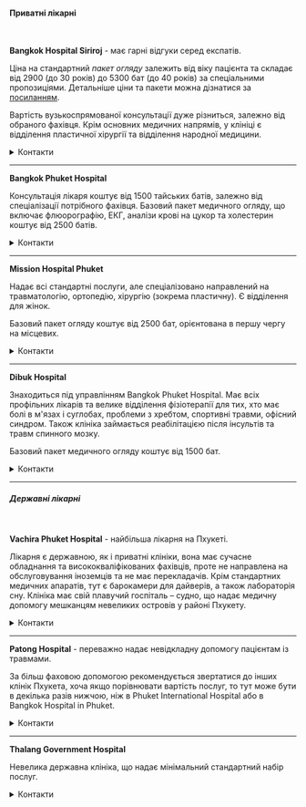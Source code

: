 #### Приватні лікарні

</br>

**Bangkok Hospital Siriroj** - має гарні відгуки серед експатів.

Ціна на стандартний *пакет огляду* залежить від віку пацієнта та складає від 2900 (до 30 років) до 5300 бат (до 40 років) за спеціальними пропозиціями. Детальніше ціни та пакети можна дізнатися за [посиланням](https://www.phuketinternationalhospital.com/en/packages/health-checkup-programs/).

Вартість вузькоспрямованої консультації дуже різниться, залежно від обраного фахівця. Крім основних медичних напрямів, у клініці є відділення пластичної хірургії та відділення народної медицини.

<details>
<summary>Контакти</summary>

Адреса: 44 Chalermprakiat Ror 9 Road, Wichit, Mueang Phuket District, Chang Wat Phuket 83000

Телефон: +66 76 361 888
</details>

***

**Bangkok Phuket Hospital**

Консультація лікаря коштує від 1500 тайських батів, залежно від спеціалізації потрібного фахівця. Базовий пакет медичного огляду, що включає флюорографію, ЕКГ, аналізи крові на цукор та холестерин коштує від 2500 батів.

<details>
<summary>Контакти</summary>

 Адреса: 2/1 Hongyok Utis Road, Muang District, Phuket, 83000, Thailand
 
 Телефон: +(66 76) 254-421
</details>

***

**Mission Hospital Phuket**

Надає всі стандартні послуги, але спеціалізовано направлений на травматологію, ортопедію, хірургію (зокрема пластичну). Є відділення для жінок.

Базовий пакет огляду коштує від 2500 бат, орієнтована в першу чергу на місцевих.


<details>
<summary>Контакти</summary>

 Адреса: 4/1 Thepkrasattri Rd., Amphur Muang
 
 Телефон: +(66 76) 237-220-5
</details>

***

**Dibuk Hospital**

Знаходиться під управлінням Bangkok Phuket Hospital. Має всіх профільних лікарів та велике відділення фізіотерапії для тих, хто має болі в м'язах і суглобах, проблеми з хребтом, спортивні травми, офісний синдром. Також клініка займається реабілітацією після інсультів та травм спинного мозку. 

Базовий пакет медичного огляду коштує від 1500 бат.

<details>
<summary>Контакти</summary>

Адреса: 89 / 8-9 Moo 2 Chaofa Rd Wichit, Mueang Phuket District, Phuket 83000

Телефон: +66 76 298 298
</details>

***

##### Державні лікарні

</br>

**Vachira Phuket Hospital** - найбільша лікарня на Пхукеті.

Лікарня є державною, як і приватні клініки, вона має сучасне обладнання та висококваліфікованих фахівців, проте не направлена на обслуговування іноземців та не має перекладачів. Крім стандартних медичних апаратів, тут є барокамери для дайверів, а також лабораторія сну. Клініка має свій плавучий госпіталь – судно, що надає медичну допомогу мешканцям невеликих островів у районі Пхукету.

<details>
<summary>Контакти</summary>

Адреса: Yaowarat Road, Phuket City 83000

Телефон: +(66 76) 361-234
</details>

***

**Patong Hospital** - переважно надає невідкладну допомогу пацієнтам із травмами. 

За більш фаховою допомогою рекомендується звертатися до інших клінік Пхукета, хоча якщо порівнювати вартість послуг, то тут може бути в декілька разів нижчою, ніж в Phuket International Hospital або в Bangkok Hospital in Phuket.

<details>
<summary>Контакти</summary>

Адреса: Sawatdirak Road, Patong Beach, Phuket 83150
 
Телефон: +(66 76) 344-225 / 340444 (швидка)
</details>

***

**Thalang Government Hospital**

Невелика державна клініка, що надає мінімальний стандартний набір послуг.

<details>
<summary>Контакти</summary>

Адреса: Thepkrasattri Road, Thalang, Phuket 83110

Телефон: +(66 76) 311-111
</details>

